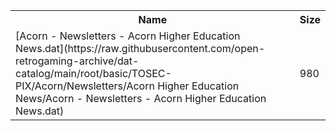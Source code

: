 <table>
<tr><th>Name</th><th>Size</th></tr>
<tr><td>[Acorn - Newsletters - Acorn Higher Education News.dat](https://raw.githubusercontent.com/open-retrogaming-archive/dat-catalog/main/root/basic/TOSEC-PIX/Acorn/Newsletters/Acorn Higher Education News/Acorn - Newsletters - Acorn Higher Education News.dat)</td><td>980</td></tr>
</table>

